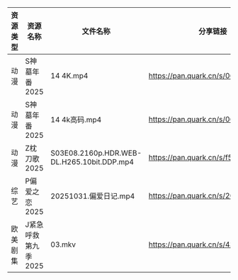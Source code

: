 | 资源类型 | 资源名称         | 文件名称                                       | 分享链接                                | 更新时间                |
| ---- | ------------ | ------------------------------------------ | ----------------------------------- | ------------------- |
| 动漫   | S神墓年番2025    | 14 4K.mp4                                  | https://pan.quark.cn/s/06bfa06b8b35 | 2025-10-31 10:23:03 |
| 动漫   | S神墓年番2025    | 14 4k高码.mp4                                | https://pan.quark.cn/s/06bfa06b8b35 | 2025-10-31 10:23:00 |
| 动漫   | Z枕刀歌2025     | S03E08.2160p.HDR.WEB-DL.H265.10bit.DDP.mp4 | https://pan.quark.cn/s/f52a0f306f79 | 2025-10-31 10:25:38 |
| 综艺   | P偏爱之恋2025    | 20251031.偏爱日记.mp4                          | https://pan.quark.cn/s/2023e0def11e | 2025-10-31 10:29:11 |
| 欧美剧集 | J紧急呼救第九季2025 | 03.mkv                                     | https://pan.quark.cn/s/434ae231f0c8 | 2025-10-31 10:19:58 |
